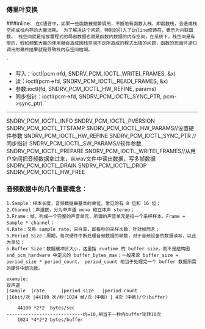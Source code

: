 ### 傅里叶变换
###inline:
`` 
    在C语言中，如果一些函数被频繁调用，不断地有函数入栈，即函数栈，会造成栈空间或栈内存的大量消耗。
 为了解决这个问题，特别的引入了inline修饰符，表示为内联函数。
 栈空间就是指放置程式的局部数据也就是函数内数据的内存空间，在系统下，栈空间是有限的，假如频繁大量的使用就会造成因栈空间不足所造成的程式出错的问题，函数的死循环递归调用的最终结果就是导致栈内存空间枯竭。
``

`
- 写入：ioctl(pcm->fd, SNDRV_PCM_IOCTL_WRITEI_FRAMES, &x)
- 读：ioctl(pcm->fd, SNDRV_PCM_IOCTL_READI_FRAMES, &x)
- 参数:ioctl(fd, SNDRV_PCM_IOCTL_HW_REFINE, params)
- 同步指针：ioctl(pcm->fd, SNDRV_PCM_IOCTL_SYNC_PTR, pcm->sync_ptr) 
`



---
SNDRV_PCM_IOCTL_INFO
SNDRV_PCM_IOCTL_PVERSION
SNDRV_PCM_IOCTL_TTSTAMP
SNDRV_PCM_IOCTL_HW_PARAMS//设置硬件参数
SNDRV_PCM_IOCTL_HW_REFINE
SNDRV_PCM_IOCTL_SYNC_PTR  //同步指针
SNDRV_PCM_IOCTL_SW_PARAMS//软件参数
SNDRV_PCM_IOCTL_PREPARE
SNDRV_PCM_IOCTL_WRITEI_FRAMES//从用户空间把音频数据拿过来，从wav文件中读出数据，写多帧数据
SNDRV_PCM_IOCTL_DRAIN
SNDRV_PCM_IOCTL_DROP
SNDRV_PCM_IOCTL_HW_FREE



### 音频数据中的几个重要概念：

````
1.Sample：样本长度，音频数据最基本的单位，常见的有 8 位和 16 位；
2.Channel：声道数，分为单声道 mono 和立体声 stereo；
3.Frame：帧，构成一个完整的声音单元，所谓的声音单元是指一个采样样本，Frame = Sample * channel；
4.Rate：又称 sample rate，采样率，即每秒的采样次数，针对帧而言；
5.Period Size：周期，每次硬件中断处理音频数据的帧数，对于音频设备的数据读写，以此为单位；
6.Buffer Size：数据缓冲区大小，这里指 runtime 的 buffer size，而不是结构图 snd_pcm_hardware 中定义的 buffer_bytes_max；一般来说 buffer_size = period_size * period_count， period_count 相当于处理完一个 buffer 数据所需的硬件中断次数。

example:
双声道
|sample  |rate      |period size   |period count
|16bit/次 |44100 次/秒|1024 帧/次（中断）| 4次（中断)/个(buffer)

    44100 *2*2  bytes/sec 
----------------------------约=10,相当于一秒内buffer轮转10次
    1024 *4*2*2 bytes/buffer
